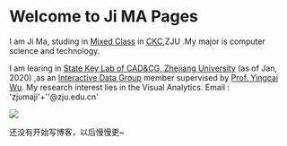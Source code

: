 # Welcome to Ji MA Pages


I am Ji Ma, studing in  [Mixed Class](http://ckc.zju.edu.cn/34924/list.htm) in [CKC](http://ckc.zju.edu.cn/xyjj/list.htm),ZJU .My major is computer science and technology.

I am learing in  [State Key Lab of CAD&CG, Zhejiang University](http://www.cad.zju.edu.cn/) (as of Jan, 2020) ,as an [Interactive Data Group](http://zjuidg.org/) member supervised by [Prof. Yingcai Wu](http://ycwu.org/).  My research interest lies in the Visual Analytics.
Email : 'zjumaji'+''@zju.edu.cn'
<div align="left">
<img src="https://github.com/qkwl2001/qkwl2001.github.io/horse.jpg"></div>


<front face="楷体">还没有开始写博客，以后慢慢更~</front>
